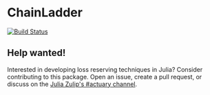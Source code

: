 # ChainLadder

[![Build Status](https://github.com/JuliaActuary/ChainLadder.jl/workflows/CI/badge.svg)](https://github.com/JuliaActuary/ChainLadder.jl/actions)


## Help wanted!

Interested in developing loss reserving techniques in Julia? Consider contributing to this package. Open an issue, create a pull request, or discuss on the [Julia Zulip's #actuary channel](https://julialang.zulipchat.com/#narrow/stream/249536-actuary).
